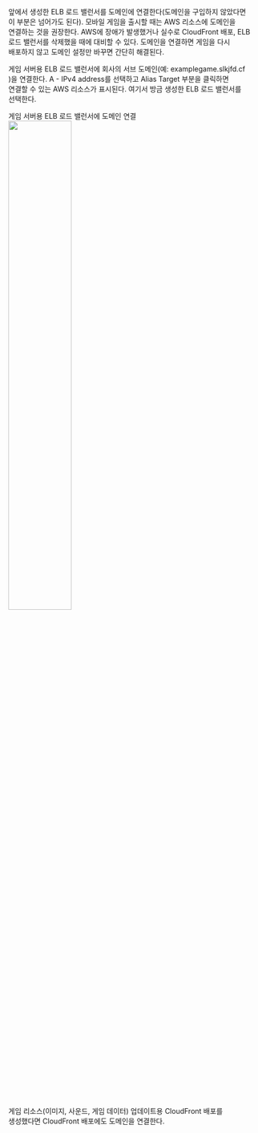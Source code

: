 앞에서 생성한 ELB 로드 밸런서를 도메인에 연결한다(도메인을 구입하지 않았다면   
이 부분은 넘어가도 된다). 모바일 게임을 출시할 때는 AWS 리소스에 도메인을   
연결하는 것을 권장한다. AWS에 장애가 발생했거나 실수로 CloudFront 배포, ELB  
로드 밸런서를 삭제했을 때에 대비할 수 있다. 도메인을 연결하면 게임을 다시   
배포하지 않고 도메인 설정만 바꾸면 간단히 해결된다.  
  
게임 서버용 ELB 로드 밸런서에 회사의 서브 도메인(예: examplegame.slkjfd.cf  
)을 연결한다. A - IPv4 address를 선택하고 Alias Target 부분을 클릭하면  
연결할 수 있는 AWS 리소스가 표시된다. 여기서 방금 생성한 ELB 로드 밸런서를  
선택한다.   
  
게임 서버용 ELB 로드 밸런서에 도메인 연결   
<img src="https://user-images.githubusercontent.com/33191974/160239070-e0e35dbe-d79c-4dcc-885b-e98f718af920.png" width="50%" height="50%"/>    
  
게임 리소스(이미지, 사운드, 게임 데이터) 업데이트용 CloudFront 배포를  
생성했다면 CloudFront 배포에도 도메인을 연결한다.   






















